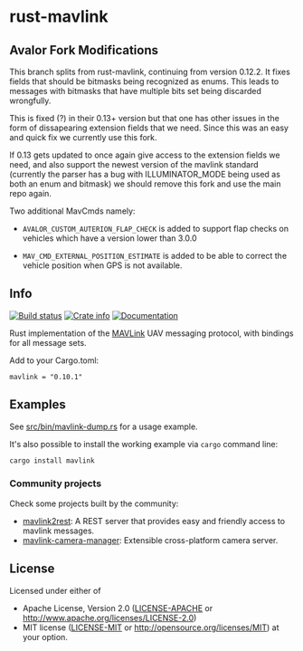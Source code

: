 # rust-mavlink

## Avalor Fork Modifications

This branch splits from rust-mavlink, continuing from version 0.12.2. It fixes fields that should be bitmasks being recognized as enums. This leads to messages with bitmasks that have multiple bits set being discarded wrongfully.

This is fixed (?) in their 0.13+ version but that one has other issues in the form of dissapearing extension fields that we need. Since this was an easy and quick fix we currently use this fork.

If 0.13 gets updated to once again give access to the extension fields we need, and also support the newest version of the mavlink standard (currently the parser has a bug with ILLUMINATOR_MODE being used as both an enum and bitmask) we should remove this fork and use the main repo again.

Two additional MavCmds namely:

- `AVALOR_CUSTOM_AUTERION_FLAP_CHECK` is added to support flap checks on vehicles which have a version lower than 3.0.0

- `MAV_CMD_EXTERNAL_POSITION_ESTIMATE` is added to be able to correct the vehicle position when GPS is not available.

## Info

[![Build status](https://github.com/mavlink/rust-mavlink/actions/workflows/test.yml/badge.svg)](https://github.com/mavlink/rust-mavlink/actions/workflows/test.yml)
[![Crate info](https://img.shields.io/crates/v/mavlink.svg)](https://crates.io/crates/mavlink)
[![Documentation](https://docs.rs/mavlink/badge.svg)](https://docs.rs/mavlink)

Rust implementation of the [MAVLink](https://mavlink.io/en) UAV messaging protocol,
with bindings for all message sets.

Add to your Cargo.toml:

```
mavlink = "0.10.1"
```

## Examples

See [src/bin/mavlink-dump.rs](src/bin/mavlink-dump.rs) for a usage example.

It's also possible to install the working example via `cargo` command line:

```sh
cargo install mavlink
```

### Community projects

Check some projects built by the community:

- [mavlink2rest](https://github.com/patrickelectric/mavlink2rest): A REST server that provides easy and friendly access to mavlink messages.
- [mavlink-camera-manager](https://github.com/mavlink/mavlink-camera-manager): Extensible cross-platform camera server.

## License

Licensed under either of

- Apache License, Version 2.0 ([LICENSE-APACHE](LICENSE-APACHE) or http://www.apache.org/licenses/LICENSE-2.0)
- MIT license ([LICENSE-MIT](LICENSE-MIT) or http://opensource.org/licenses/MIT)
  at your option.
